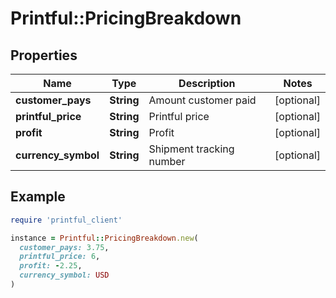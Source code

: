 # Printful::PricingBreakdown

## Properties

| Name | Type | Description | Notes |
| ---- | ---- | ----------- | ----- |
| **customer_pays** | **String** | Amount customer paid | [optional] |
| **printful_price** | **String** | Printful price | [optional] |
| **profit** | **String** | Profit | [optional] |
| **currency_symbol** | **String** | Shipment tracking number | [optional] |

## Example

```ruby
require 'printful_client'

instance = Printful::PricingBreakdown.new(
  customer_pays: 3.75,
  printful_price: 6,
  profit: -2.25,
  currency_symbol: USD
)
```

